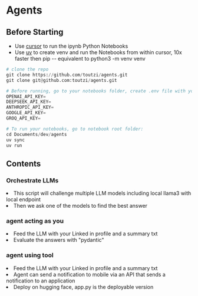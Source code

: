 # Agents


## Before Starting
* Use [cursor](https://cursor.com/dashboard) to run the ipynb Python Notebooks <br/>
* Use [uv](https://github.com/astral-sh/uv) to create venv and run the Notebooks from within cursor, 10x faster then pip -- equivalent to python3 -m venv venv

```py
# clone the repo
git clone https://github.com/toutzi/agents.git
git clone git@github.com:toutzi/agents.git
```

```py 
# Before running, go to your notebooks folder, create .env file with your keys:
OPENAI_API_KEY=
DEEPSEEK_API_KEY=
ANTHROPIC_API_KEY=
GOOGLE_API_KEY=
GROQ_API_KEY=
```

```py 
# To run your notebooks, go to notebook root folder:
cd Documents/dev/agents
uv sync
uv run
```

## Contents
### Orchestrate LLMs <br/>
<li>This script will challenge multiple LLM models including local llama3 with local endpoint </li>
<li>Then we ask one of the models to find the best answer</li>

### agent acting as you <br/>
<li>Feed the LLM with your Linked in profile and a summary txt </li>
<li>Evaluate the answers with "pydantic"</li>

### agent using tool <br/>
<li>Feed the LLM with your Linked in profile and a summary txt </li>
<li>Agent can send a notification to mobile via an API that sends a notification to an application</li>
<li>Deploy on hugging face, app.py is the deployable version</li>


